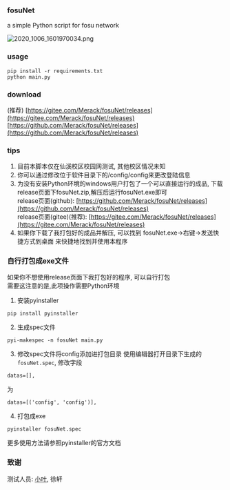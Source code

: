 ### fosuNet
a simple Python script for fosu network  

![2020_1006_1601970034.png](https://i.loli.net/2020/10/06/qglPIb8rzJD4Lpo.png)
### usage
```
pip install -r requirements.txt
python main.py
```
### download
(推荐) [https://gitee.com/Merack/fosuNet/releases](https://gitee.com/Merack/fosuNet/releases)  
 [https://github.com/Merack/fosuNet/releases](https://github.com/Merack/fosuNet/releases)  

### tips
1. 目前本脚本仅在仙溪校区校园网测试, 其他校区情况未知  
2. 你可以通过修改位于软件目录下的/config/config来更改登陆信息
3. 为没有安装Python环境的windows用户打包了一个可以直接运行的成品, 下载release页面下fosuNet.zip,解压后运行fosuNet.exe即可   
release页面(github): [https://github.com/Merack/fosuNet/releases](https://github.com/Merack/fosuNet/releases)  
release页面(gitee)(推荐): [https://gitee.com/Merack/fosuNet/releases](https://gitee.com/Merack/fosuNet/releases)
4. 如果你下载了我打包好的成品并解压, 可以找到 fosuNet.exe->右键->发送快捷方式到桌面 来快捷地找到并使用本程序

### 自行打包成exe文件
如果你不想使用release页面下我打包好的程序, 可以自行打包  
需要这注意的是,此项操作需要Python环境  
1. 安装pyinstaller
```
pip install pyinstaller
```
2. 生成spec文件
```
pyi-makespec -n fosuNet main.py
```
3. 修改spec文件将config添加进打包目录
使用编辑器打开目录下生成的`fosuNet.spec`, 修改字段  
```
datas=[],
```
为  
```
datas=[('config', 'config')],
```
4. 打包成exe
```
pyinstaller fosuNet.spec
```  
更多使用方法请参照pyinstaller的官方文档

### 致谢
测试人员: [小叶](https://github.com/yez78), 徐轩
